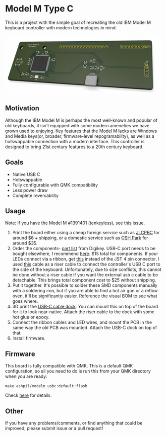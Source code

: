 # Model M Type C
This is a project with the simple goal of recreating the old IBM Model M keyboard controller with modern technologies in mind.

![Board Render](images/render.png)

## Motivation
Although the IBM Model M is perhaps the most well-known and popular of old keyboards, it isn't equipped with some modern ameneties we have grown used to enjoying. Key features that the Model M lacks are Windows and Media keys(or, broader, firmware-level repogramability), as well as a hotswappable connection with a modern interface. This controller is designed to bring 21st century features to a 20th century keyboard.

## Goals
- Native USB C
- Hotswappable
- Fully configurable with QMK compatibility
- Less power draw
- Complete reversability

## Usage
Note: If you have the Model M #1391401 (tenkeyless), see [this](https://github.com/ashpil/Model-M-Type-C-Controller/issues/2) issue.

1. Print the board either using a cheap foreign service such as [JLCPBC](https://jlcpcb.com/ "JLCPBC") for around $6 + shipping, or a domestic service such as [OSH Park](https://oshpark.com/ "OSH Park") for around $35.
2. Order the components- [part list](https://www.digikey.com/short/p00t8f "part list") from Digikey. USB-C port needs to be bought elsewhere, I recommend [here](https://keeb.io/products/usb-c-port-12-pin-hro-type-c-31-m-12 "usb c hro female port").  $15 total for components. If your LEDs connect via a ribbon, get [this](https://www.digikey.com/short/p012jt "this") instead of the JST 4 pin connector. I used [this](https://www.amazon.com/gp/product/B01787RB40 "usb c cable") cable as a riser cable to connect the controller's USB C port to the side of the keyboard. Unfortunately, due to size conflicts, this cannot be done without a riser cable if you want the external usb c cable to be detachable. This brings total component cost to $25 without shipping.
3. Put it together. It's possible to solder these SMD components manually with a soldering iron, but if you are able to find a hot air gun or a reflow oven, it'll be significantly easier. Reference the visual BOM to see what goes where.
4. 3D print the [USB-C cable dock](usbcdock.stl "usb c dock"). You can mount this on top of the board for it to look near-native. Attach the riser cable to the dock with some hot glue or epoxy.
4. Connect the ribbon cables and LED wires, and mount the PCB in the same way the old PCB was mounted. Attach the USB-C dock on top of that.
5. Install firmware.

## Firmware
This board is fully compatible with QMK. This is a default QMK configuration, so all you need to do is run this from your QMK directory when you are ready:

	make ashpil/modelm_usbc:default:flash
	
Check [here](https://github.com/qmk/qmk_firmware/tree/master/keyboards/ashpil/modelm_usbc "QMK profile") for details.

## Other

If you have any problems/comments, or find anything that could be improved, please submit issue or a pull request!
